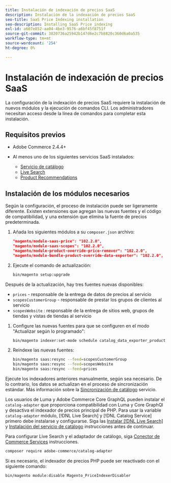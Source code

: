 ```yaml
---
title: Instalación de indexación de precios SaaS
description: Instalación de la indexación de precios SaaS
seo-title: SaaS Price Indexing installation
seo-description: Installing SaaS Price indexing
exl-id: a607e852-aa04-4be3-9576-a6bf45f8751f
source-git-commit: 3820736a25942b147d6e2c7b8820c360d6a0a535
workflow-type: tm+mt
source-wordcount: '254'
ht-degree: 0%

---
```


# Instalación de indexación de precios SaaS

La configuración de la indexación de precios SaaS requiere la instalación de nuevos módulos y la ejecución de comandos CLI. Los administradores necesitan acceso desde la línea de comandos para completar esta instalación.

## Requisitos previos

* Adobe Commerce 2.4.4+
* Al menos uno de los siguientes servicios SaaS instalados:

   * [Servicio de catálogo](../catalog-service/overview.md)
   * [Live Search](../live-search/guide-overview.md)
   * [Product Recommendations](../product-recommendations/guide-overview.md)

## Instalación de los módulos necesarios

Según la configuración, el proceso de instalación puede ser ligeramente diferente.
Existen extensiones que agregan las nuevas fuentes y el código de compatibilidad, y una extensión que elimina la fuente de precios predeterminada.

1. Añada los siguientes módulos a su `composer.json` archivo:

   ```json
   "magento/module-saas-price": "102.2.0",
   "magento/module-saas-scopes": "102.2.0",
   "magento/module-product-override-price-remover": "102.2.0",
   "magento/module-bundle-product-override-data-exporter": "102.2.0",
   ```

1. Ejecute el comando de actualización:

   ```bash
   bin/magento setup:upgrade
   ```

Después de la actualización, hay tres fuentes nuevas disponibles:

* `prices` - responsable de la entrega de datos de precios al servicio
* `scopesCustomerGroup` - responsable de prestar los grupos de clientes al servicio
* `scopesWebsite` : responsable de la entrega de sitios web, grupos de tiendas y vistas de tiendas al servicio


1. Configure las nuevas fuentes para que se configuren en el modo &quot;Actualizar según lo programado&quot;:

   ```bash
   bin/magento indexer:set-mode schedule catalog_data_exporter_product_prices scopes_customergroup_data_exporter scopes_website_data_exporter
   ```

1. Reindexe las nuevas fuentes:

   ```bash
   bin/magento saas:resync --feed=scopesCustomerGroup
   bin/magento saas:resync --feed=scopesWebsite
   bin/magento saas:resync --feed=prices
   ```

Ejecute los indexadores anteriores manualmente, según sea necesario. De lo contrario, los datos se actualizan en el proceso de sincronización estándar. Más información sobre la [Sincronización de catálogo](../landing/catalog-sync.md) servicio.

Los usuarios de Luma y Adobe Commerce Core GraphQL pueden instalar el `catalog-adapter` que proporciona compatibilidad con Luma y Core GraphQl y desactiva el indexador de precios principal de PHP.
Para usar la variable `catalog-adapter` módulo, [!DNL Live Search] y [!DNL Catalog Service] primero debe instalarse y configurarse. Siga las [Instalar [!DNL Live Search]](../live-search/install.md) y [Instalación del servicio de catálogo](../catalog-service/installation.md) instrucciones antes de continuar.

Para configurar Live Search y el adaptador de catálogo, siga [Conector de Commerce Services](https://experienceleague.adobe.com/docs/commerce-merchant-services/user-guides/integration-services/saas.html?lang=en) instrucciones.

```bash
composer require adobe-commerce/catalog-adapter
```

Si es necesario, el indexador de precios PHP puede ser reactivado con el siguiente comando:

```bash
bin/magento module:disable Magento_PriceIndexerDisabler
```
